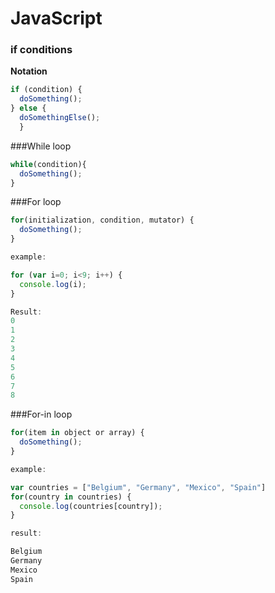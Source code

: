 # JavaScript


### if conditions

**Notation**

```js
if (condition) {
  doSomething();
} else {
  doSomethingElse();
  }
```

###While loop

```js
while(condition){
  doSomething();
}
```

###For loop

```js 
for(initialization, condition, mutator) {
  doSomething();
}

example: 

for (var i=0; i<9; i++) {
  console.log(i);
}

Result:
0
1
2
3
4
5
6
7
8
```

###For-in loop

```js 
for(item in object or array) {
  doSomething();
}

example: 

var countries = ["Belgium", "Germany", "Mexico", "Spain"]
for(country in countries) {
  console.log(countries[country]);
}

result: 

Belgium
Germany
Mexico
Spain
```